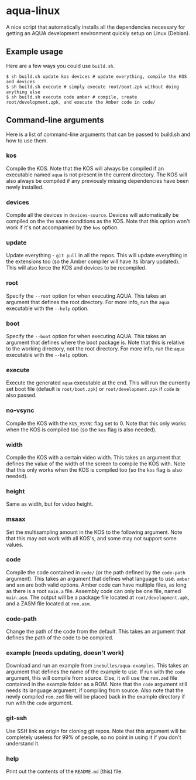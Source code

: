 # aqua-linux
A nice script that automatically installs all the dependencies necessary for getting an AQUA development environment quickly setup on Linux (Debian).

## Example usage
Here are a few ways you could use `build.sh`.

~~~~
$ sh build.sh update kos devices # update everything, compile the KOS and devices
$ sh build.sh execute # simply execute root/boot.zpk without doing anything else
$ sh build.sh execute code amber # compile, create root/development.zpk, and execute the Amber code in code/
~~~~

## Command-line arguments
Here is a list of command-line arguments that can be passed to build.sh and how to use them.

### kos
Compile the KOS.
Note that the KOS will always be compiled if an executable named `aqua` is not present in the current directory.
The KOS will also always be compiled if any previously missing dependencies have been newly installed.

### devices
Compile all the devices in `devices-source`.
Devices will automatically be compiled on the the same conditions as the KOS.
Note that this option won't work if it's not accompanied by the `kos` option.

### update
Update everything - `git pull` in all the repos.
This will update everything in the extensions too (so the Amber compiler will have its library updated).
This will also force the KOS and devices to be recompiled.

### root
Specify the `--root` option for when executing AQUA.
This takes an argument that defines the root directory.
For more info, run the `aqua` executable with the `--help` option.

### boot
Specify the `--boot` option for when executing AQUA.
This takes an argument that defines where the boot package is.
Note that this is relative to the working directory, not the root directory.
For more info, run the `aqua` executable with the `--help` option.

### execute
Execute the generated `aqua` executable at the end.
This will run the currently set boot file (default is `root/boot.zpk`) or `root/development.zpk` if `code` is also passed.

### no-vsync
Compile the KOS with the `KOS_VSYNC` flag set to 0.
Note that this only works when the KOS is compiled too (so the `kos` flag is also needed).

### width
Compile the KOS with a certain video width.
This takes an argument that defines the value of the width of the screen to compile the KOS with.
Note that this only works when the KOS is compiled too (so the `kos` flag is also needed).

### height
Same as width, but for video height.

### msaax
Set the multisampling amount in the KOS to the following argument.
Note that this may not work with all KOS's, and some may not support some values.

### code
Compile the code contained in `code/` (or the path defined by the `code-path` argument).
This takes an argument that defines what language to use. `amber` and `asm` are both valid options.
Amber code can have multiple files, as long as there is a root `main.a` file. Assembly code can only be one file, named `main.asm`.
The output will be a package file located at `root/development.apk`, and a ZASM file located at `rom.asm`.

### code-path
Change the path of the code from the default.
This takes an argument that defines the path of the code to be compiled.

### example (needs updating, doesn't work)
Download and run an example from `inobulles/aqua-examples`.
This takes an argument that defines the name of the example to use.
If run with the `code` argument, this will compile from source.
Else, it will use the `rom.zed` file contained in the example folder as a ROM.
Note that the `code` argument still needs its language argument, if compiling from source.
Also note that the newly compiled `rom.zed` file will be placed back in the example directory if run with the `code` argument.

### git-ssh
Use SSH link as origin for cloning git repos.
Note that this argument will be completely useless for 99% of people, so no point in using it if you don't understand it.

### help
Print out the contents of the `README.md` (this) file.

